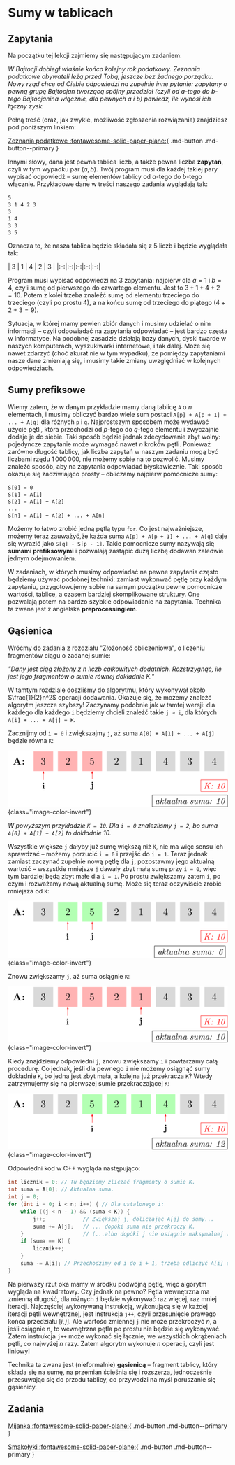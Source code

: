 # Sumy w tablicach

## Zapytania

Na początku tej lekcji zajmiemy się następującym zadaniem:

*W Bajtocji dobiegł właśnie końca kolejny rok podatkowy. Zeznania podatkowe obywateli leżą przed Tobą, jeszcze bez żadnego porządku. Nowy rząd chce od Ciebie odpowiedzi na zupełnie inne pytanie: zapytany o pewną grupę Bajtocjan tworzącą spójny przedział (czyli od $a$-tego do $b$-tego Bajtocjanina włącznie, dla pewnych $a$ i $b$) powiedz, ile wynosi ich łączny zysk.*

Pełną treść (oraz, jak zwykle, możliwość zgłoszenia rozwiązania) znajdziesz pod poniższym linkiem:

[Zeznania podatkowe :fontawesome-solid-paper-plane:](https://szkopul.edu.pl/c/kurs-oi/p/#zep){ .md-button .md-button--primary }

Innymi słowy, dana jest pewna tablica liczb, a także pewna liczba **zapytań**, czyli w tym wypadku par $(a,b)$. Twój program musi dla każdej takiej pary wypisać odpowiedź – sumę elementów tablicy od $a$-tego do $b$-tego włącznie. Przykładowe dane w treści naszego zadania wyglądają tak:

```
5
3 1 4 2 3
3
1 4
3 3
3 5
```

Oznacza to, że nasza tablica będzie składała się z $5$ liczb i będzie wyglądała tak:

<div class="oneline-table" markdown>
| 3 | 1 | 4 | 2 | 3 |
|:-:|:-:|:-:|:-:|:-:|
</div>


Program musi wypisać odpowiedzi na $3$ zapytania: najpierw dla $a = 1$ i $b = 4$, czyli sumę od pierwszego do czwartego elementu. Jest to $3 + 1 + 4 + 2 = 10$. Potem z kolei trzeba znaleźć sumę od elementu trzeciego do trzeciego (czyli po prostu $4$), a na końcu sumę od trzeciego do piątego ($4 + 2 + 3 = 9$).

Sytuacja, w której mamy pewien zbiór danych i musimy udzielać o nim informacji – czyli odpowiadać na zapytania odpowiadać – jest bardzo częsta w informatyce. Na podobnej zasadzie działają bazy danych, dyski twarde w naszych komputerach, wyszukiwarki internetowe, i tak dalej. Może się nawet zdarzyć (choć akurat nie w tym wypadku), że pomiędzy zapytaniami nasze dane zmieniają się, i musimy takie zmiany uwzględniać w kolejnych odpowiedziach.

## Sumy prefiksowe

Wiemy zatem, że w danym przykładzie mamy daną tablicę `A` o $n$ elementach, i musimy obliczyć bardzo wiele sum postaci `A[p] + A[p + 1] + ... + A[q]` dla różnych `p` i `q`. Najprostszym sposobem może wydawać użycie pętli, która przechodzi od $p$-tego do $q$-tego elementu i zwyczajnie dodaje je do siebie. Taki sposób będzie jednak zdecydowanie zbyt wolny: pojedyncze zapytanie może wymagać nawet $n$ kroków pętli. Ponieważ zarówno długość tablicy, jak liczba zapytań w naszym zadaniu mogą być liczbami rzędu $1\,000\,000$, nie możemy sobie na to pozwolić. Musimy znaleźć sposób, aby na zapytania odpowiadać błyskawicznie. Taki sposób okazuje się zadziwiająco prosty – obliczamy najpierw pomocnicze sumy:

```
S[0] = 0
S[1] = A[1]
S[2] = A[1] + A[2]
...
S[n] = A[1] + A[2] + ... + A[n]
```

Możemy to łatwo zrobić jedną pętlą typu ```for```. Co jest najważniejsze, możemy teraz zauważyć,że każda suma `A[p] + A[p + 1] + ... + A[q]` daje się wyrazić jako `S[q] - S[p - 1]`. Takie pomocnicze sumy nazywają się **sumami prefiksowymi** i pozwalają zastąpić dużą liczbę dodawań zaledwie jednym odejmowaniem.

W zadaniach, w których musimy odpowiadać na pewne zapytania często będziemy używać podobnej techniki: zamiast wykonwać pętlę przy każdym zapytaniu, przygotowujemy sobie na samym początku pewne pomocnicze wartości, tablice, a czasem bardziej skomplikowane struktury. One pozwalają potem na bardzo szybkie odpowiadanie na zapytania. Technika ta zwana jest z angielska **preprocessingiem**.

## Gąsienica

Wróćmy do zadania z rozdziału "Złożoność obliczeniowa", o liczeniu fragmentów ciągu o zadanej sumie:

*"Dany jest ciąg złożony z $n$ liczb całkowitych dodatnich. Rozstrzygnąć, ile jest jego fragmentów o sumie równej dokładnie $K$."*

W tamtym rozdziale doszliśmy do algorytmu, który wykonywał około $\frac{1}{2}n^2$ operacji dodawania. Okazuje się, że możemy znaleźć algorytm jeszcze szybszy! Zaczynamy podobnie jak w tamtej wersji: dla każdego dla każdego `i` będziemy chcieli znaleźć takie `j > i`, dla których `A[i] + ... + A[j] = K`. 

Zacznijmy od `i = 0` i zwiększajmy `j`, aż suma `A[0] + A[1] + ... + A[j]` będzie równa `K`:


![image](gasienica0.png){class="image-color-invert"}

*W powyższym przykładzie `K = 10`. Dla `i = 0` znaleźliśmy `j = 2`, bo suma `A[0] + A[1] + A[2]` to dokładnie 10.*

Wszystkie większe `j` dałyby już sumę większą niż `K`, nie ma więc sensu ich sprawdzać – możemy porzucić `i = 0` i przejść do `i = 1`. Teraz jednak zamiast zaczynać zupełnie nową pętlę dla `j`, pozostawmy jego aktualną wartość – wszystkie mniejsze `j` dawały zbyt małą sumę przy `i = 0`, więc tym bardziej będą zbyt małe dla `i = 1`. Po prostu zwiększamy zatem `i`, po czym i rozważamy nową aktualną sumę. Może się teraz oczywiście zrobić mniejsza od `K`:

![image](gasienica1.png){class="image-color-invert"}

Znowu zwiększamy `j`, aż suma osiągnie `K`: 

![image](gasienica2.png){class="image-color-invert"}

Kiedy znajdziemy odpowiedni `j`, znowu zwiększamy `i` i powtarzamy całą procedurę. Co jednak, jeśli dla pewnego `i` nie możemy osiągnąć sumy dokładnie `K`, bo jedna jest zbyt mała, a kolejna już przekracza `K`? Wtedy zatrzymujemy się na pierwszej sumie przekraczającej `K`:

![image](gasienica3.png){class="image-color-invert"}

Odpowiedni kod w C++ wygląda następująco:

```cpp
int licznik = 0; // Tu będziemy zliczać fragmenty o sumie K.
int suma = A[0]; // Aktualna suma.
int j = 0;
for (int i = 0; i < n; i++) { // Dla ustalonego i:
    while ((j < n - 1) && (suma < K)) {
        j++; 			// Zwiększaj j, doliczając A[j] do sumy...
        suma += A[j]; 	// ... dopóki suma nie przekroczy K.
	}					// (...albo dopóki j nie osiągnie maksymalnej wartości n - 1.)
    if (suma == K) {
        licznik++;
    }
    suma -= A[i]; // Przechodzimy od i do i + 1, trzeba odliczyć A[i] od sumy.
}
```

Na pierwszy rzut oka mamy w środku podwójną pętlę, więc algorytm wygląda na kwadratowy. Czy jednak na pewno? Pętla wewnętrzna ma zmienną długość, dla różnych `i` będzie wykonywać raz więcej, raz mniej iteracji. Najczęściej wykonywaną instrukcją, wykonującą się w każdej iteracji pętli wewnętrznej, jest instrukcja `j++`, czyli przesunięcie prawego końca przedziału $[i, j]$. Ale wartość zmiennej `j` nie może przekroczyć $n$, a jeśli osiągnie $n$, to wewnętrzna pętla po prostu nie będzie się wykonywać. Zatem instrukcja `j++` może wykonać się łącznie, we wszystkich okrążeniach pętli, co najwyżej $n$ razy. Zatem algorytm wykonuje $n$ operacji, czyli jest liniowy!

Technika ta zwana jest (nieformalnie) **gąsienicą** – fragment tablicy, który składa się na sumę, na przemian ścieśnia się i rozszerza, jednocześnie przesuwając się do przodu tablicy, co przywodzi na myśl poruszanie się gąsienicy.



## Zadania

[Mijanka :fontawesome-solid-paper-plane:](https://szkopul.edu.pl/c/kurs-oi/p/#mij){ .md-button .md-button--primary }

[Smakołyki :fontawesome-solid-paper-plane:](https://szkopul.edu.pl/c/kurs-oi/p/#sma){ .md-button .md-button--primary }
